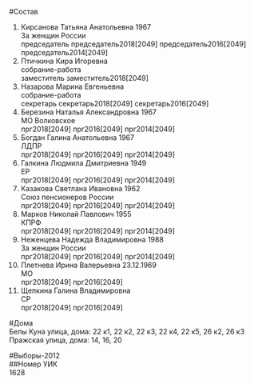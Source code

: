 #Состав  
1. Кирсанова Татьяна Анатольевна 1967  
    За женщин России  
    председатель председатель2018[2049] председатель2016[2049] председатель2014[2049]  
2. Птичкина Кира Игоревна  
    собрание-работа  
    заместитель заместитель2018[2049]  
3. Назарова Марина Евгеньевна  
    собрание-работа  
    секретарь секретарь2018[2049] секретарь2016[2049]  
4. Березина Наталья Александровна 1967  
    МО Волковское  
    прг2018[2049] прг2016[2049] прг2014[2049]  
5. Богдан Галина Анатольевна 1967  
    ЛДПР  
    прг2018[2049] прг2016[2049] прг2014[2049]  
6. Галкина Людмила Дмитриевна 1949  
    ЕР  
    прг2018[2049] прг2016[2049] прг2014[2049]  
7. Казакова Светлана Ивановна 1962  
    Союз пенсионеров России  
    прг2018[2049] прг2016[2049] прг2014[2049]  
8. Марков Николай Павлович 1955  
    КПРФ  
    прг2018[2049] прг2016[2049] прг2014[2049]  
9. Неженцева Надежда Владимировна 1988  
    За женщин России  
    прг2018[2049] прг2016[2049] прг2014[2049]  
10. Плетнева Ирина Валерьевна 23.12.1969  
    МО  
    прг2018[2049] прг2016[2049]  
11. Щепкина Галина Владимировна  
    СР  
    прг2018[2049] прг2016[2049]  
  
#Дома  
Белы Куна улица, дома: 22 к1, 22 к2, 22 к3, 22 к4, 22 к5, 26 к2, 26 к3 Пражская улица, дома: 14, 16, 20  
  
#Выборы-2012  
##Номер УИК  
1628  
